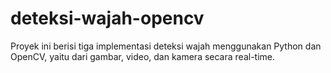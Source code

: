 # deteksi-wajah-opencv
Proyek ini berisi tiga implementasi deteksi wajah menggunakan Python dan OpenCV, yaitu dari gambar, video, dan kamera secara real-time.
